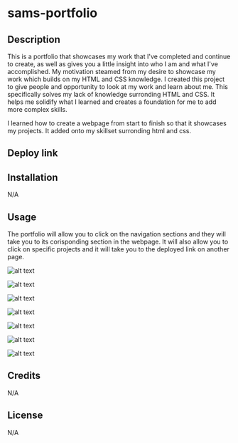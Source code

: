 # sams-portfolio


## Description
This is a portfolio that showcases my work that I've completed and continue to create, as well as gives you a little insight into who I am and what I've accomplished. My motivation steamed from my desire to showcase my work which builds on my HTML and CSS knowledge. I created this project to give people and opportunity to look at my work and learn about me. This specifically solves my lack of knowledge surronding HTML and CSS. It helps me solidify what I learned and creates a foundation for me to add more complex skills. 

I learned how to create a webpage from start to finish so that it showcases my projects. It added onto my skillset surronding html and css. 

## Deploy link



## Installation

N/A

## Usage

The portfolio will allow you to click on the navigation sections and they will take you to its corisponding section in the webpage. It will also allow you to click on specific projects and it will take you to the deployed link on another page. 


![alt text](./assets/images/Full.png)

![alt text](./assets/images/nav.png)

![alt text](./assets/images/footer.png)

![alt text](./assets/images/projects.png)

![alt text](./assets/images/mobile.png)

![alt text](./assets/images/mobileprojects.png)

![alt text](./assets/images/mobilefooter.png)

## Credits

N/A

## License

N/A

